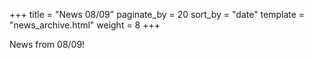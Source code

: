 +++
title = "News 08/09"
paginate_by = 20
sort_by = "date"
template = "news_archive.html"
weight = 8
+++

News from 08/09!

